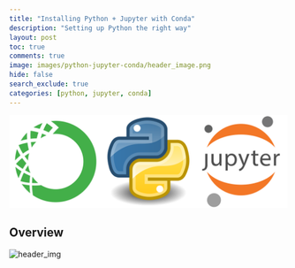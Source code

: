 ```yaml
---
title: "Installing Python + Jupyter with Conda"
description: "Setting up Python the right way"
layout: post
toc: true
comments: true
image: images/python-jupyter-conda/header_image.png
hide: false
search_exclude: true
categories: [python, jupyter, conda]
---
```

![header_img](https://raw.githubusercontent.com/Raudcu/blog/master/images/python-jupyter-conda/header_image.png)

## Overview

![header_img](https://imgs.xkcd.com/comics/python_environment.png "True")